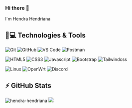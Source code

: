 ### Hi there 👋

I´m Hendra Hendriana
## 🚀💻 Technologies & Tools

  ![Git](https://img.shields.io/badge/-Git-black?style=flat-square&logo=git)
  ![GitHub](https://img.shields.io/badge/-GitHub-181717?style=flat-square&logo=github)
  ![VS Code](https://img.shields.io/badge/-VS%20Code-007ACC?style=flat-square&logo=visual-studio-code)
  ![Postman](https://img.shields.io/badge/Postman-black?style=flat-square&logo=postman)
  
  ![HTML5](https://img.shields.io/badge/HTML5-black?style=flat-square&logo=html5)
  ![CSS3](https://img.shields.io/badge/CSS3-black?style=flat-square&logo=css3)
  ![Javascript](https://img.shields.io/badge/Javascript-black?style=flat-square&logo=javascript)
  ![Bootstrap](https://img.shields.io/badge/Bootstrap-white?style=flat-square&logo=bootstrap)
  ![Tailwindcss](https://img.shields.io/badge/Tailwindcss-white?style=flat-square&logo=tailwindcss)

  ![Linux](https://img.shields.io/badge/Linux-black?style=flat-square&logo=linux)
  ![OpenWrt](https://img.shields.io/badge/Openwrt-black?style=flat-square&logo=openwrt)
  ![Discord](https://img.shields.io/badge/Discord-black?style=flat-square&logo=discord)


## ⚡ GitHub Stats
<img src="https://github-readme-stats.vercel.app/api?username=hendra-hendriana&show_icons=true&count_private=true" alt="hendra-hendriana" />
<img src="https://github-readme-stats.vercel.app/api/top-langs/?username=hendra-hendriana&layout=compact&count_private=true" />
